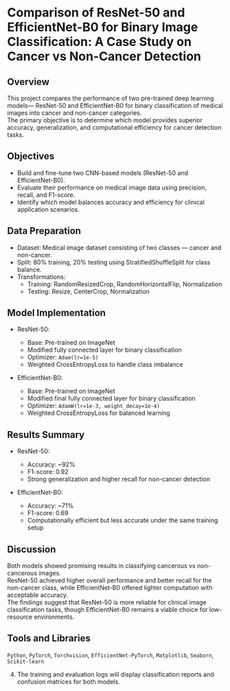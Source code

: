 # Comparison of ResNet-50 and EfficientNet-B0 for Binary Image Classification: A Case Study on Cancer vs Non-Cancer Detection

## Overview
This project compares the performance of two pre-trained deep learning models— ResNet-50 and EfficientNet-B0 for binary classification of medical images into cancer and non-cancer categories.  
The primary objective is to determine which model provides superior accuracy, generalization, and computational efficiency for cancer detection tasks.

## Objectives
- Build and fine-tune two CNN-based models (ResNet-50 and EfficientNet-B0).  
- Evaluate their performance on medical image data using precision, recall, and F1-score.  
- Identify which model balances accuracy and efficiency for clinical application scenarios.

## Data Preparation
- Dataset: Medical image dataset consisting of two classes — cancer and non-cancer.  
- Split: 80% training, 20% testing  using StratifiedShuffleSplit for class balance.  
- Transformations:
  - Training: RandomResizedCrop, RandomHorizontalFlip, Normalization  
  - Testing: Resize, CenterCrop, Normalization  

## Model Implementation
- ResNet-50:
  - Base: Pre-trained on ImageNet  
  - Modified fully connected layer for binary classification  
  - Optimizer: `Adam(lr=1e-5)`  
  - Weighted CrossEntropyLoss to handle class imbalance  

- EfficientNet-B0:
  - Base: Pre-trained on ImageNet  
  - Modified final fully connected layer for binary classification  
  - Optimizer: `AdamW(lr=1e-3, weight_decay=1e-4)`  
  - Weighted CrossEntropyLoss for balanced learning  

## Results Summary
- ResNet-50:
  - Accuracy: ~92%  
  - F1-score: 0.92  
  - Strong generalization and higher recall for non-cancer detection  

- EfficientNet-B0:
  - Accuracy: ~71%  
  - F1-score: 0.69  
  - Computationally efficient but less accurate under the same training setup  

## Discussion
Both models showed promising results in classifying cancerous vs non-cancerous images.  
ResNet-50 achieved higher overall performance and better recall for the non-cancer class, while EfficientNet-B0 offered lighter computation with acceptable accuracy.  
The findings suggest that ResNet-50 is more reliable for clinical image classification tasks, though EfficientNet-B0 remains a viable choice for low-resource environments.

## Tools and Libraries
`Python`, `PyTorch`, `Torchvision`, `EfficientNet-PyTorch`, `Matplotlib`, `Seaborn`, `Scikit-learn`

4. The training and evaluation logs will display classification reports and confusion matrices for both models.

